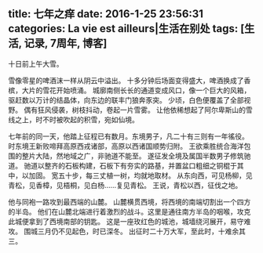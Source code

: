 title: 七年之痒
date: 2016-1-25 23:56:31
categories: La vie est ailleurs|生活在别处
tags: [生活, 记录, 7周年, 博客]
---

十日前上午大雪。

雪像零星的啤酒沫一样从阴云中溢出。
十多分钟后场面变得盛大，啤酒换成了香槟，大片的雪花开始喷涌。
城廓南侧长长的通道变成风口，像一个巨大的风箱，驱赶数以万计的结晶体，向东边的联丰门狼奔豕突。
少顷，白色便覆盖了全部视野。
偶有狂风侵袭，树枝抖动，卷起一片雪雾。
让他依稀想起了阿尔卑斯山的雪线之上，时不时被吹起的积雪，宛如仙境。

<!-- more -->

七年前的同一天，他踏上征程已有数月。东境男子，凡二十有三则有一年徭役。
时东境王新败啼拜高原西戎诸部，高原以西诸国顺势归附。
王欲乘胜统合海洋包围的整片大陆，然地域之广，非驰道不能至。
遂征发全境及属国半数男子修筑驰道。
驰道以整齐的石板构建，石板下有夯实的路基，并置盆口粗细之铜棍于其中，以加固。
宽五十步，每三丈植一树，均就地取材。
从东向西，可见杨柳，见青松，见香樟，见梧桐，见白杨……复见青松。
王说，青松以西，征伐之地。

他与同袍一路攻到最西端的山麓。
山麓横贯西境，将西境的南端切割出一个四方的半岛。
他们在山麓北端进行着激烈的战斗。这里是通往南方半岛的咽喉，攻克此城便拿到了西境南部的钥匙。
这是一座玫红色的城池，城墙绕河展开，易守难攻。
围城三月仍不见起色，时已深冬。
出征时二十万大军，至此时，十难余其三。
